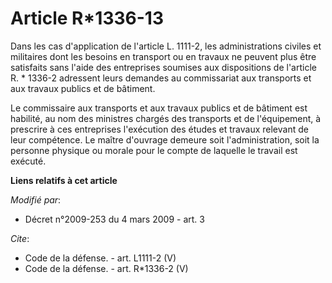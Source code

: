 # Article R*1336-13

Dans les cas d'application de l'article L. 1111-2, les administrations civiles et militaires dont les besoins en transport ou
en travaux ne peuvent plus être satisfaits sans l'aide des entreprises soumises aux dispositions de l'article R. * 1336-2
adressent leurs demandes au commissariat aux transports et aux travaux publics et de bâtiment. 

Le commissaire aux transports et aux travaux publics et de bâtiment est habilité, au nom des ministres chargés des transports
et de l'équipement, à prescrire à ces entreprises l'exécution des études et travaux relevant de leur compétence. Le maître
d'ouvrage demeure soit l'administration, soit la personne physique ou morale pour le compte de laquelle le travail est
exécuté.

**Liens relatifs à cet article**

_Modifié par_:

  - Décret n°2009-253 du 4 mars 2009 - art. 3

_Cite_:

  - Code de la défense. - art. L1111-2 (V)
  - Code de la défense. - art. R*1336-2 (V)

